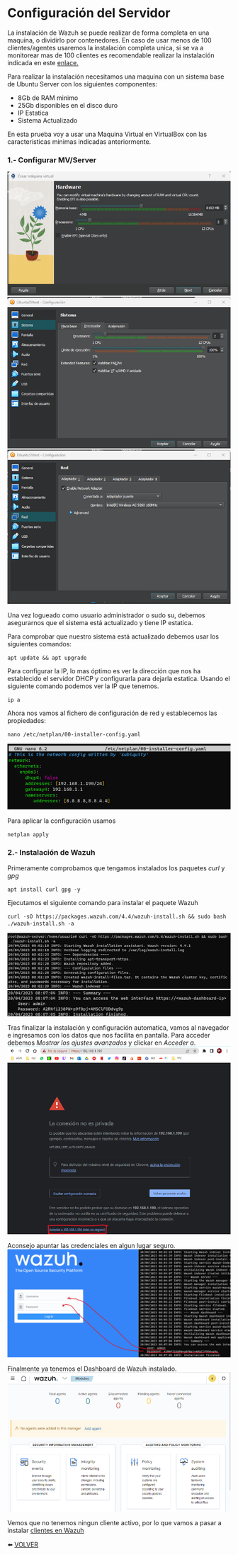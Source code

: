 # Configuración del Servidor

La instalación de Wazuh se puede realizar de forma completa en una maquina, o dividirlo por contenedores. En caso de usar menos de 100 clientes/agentes usaremos la instalación completa unica, si se va a monitorear mas de 100 clientes es recomendable realizar la instalación indicada en este [enlace.](https://documentation.wazuh.com/current/installation-guide/index.html)

Para realizar la instalación necesitamos una maquina con un sistema base de Ubuntu Server con los siguientes componentes:
- 8Gb de RAM minimo
- 25Gb disponibles en el disco duro
- IP Estatica
- Sistema Actualizado

En esta prueba voy a usar una Maquina Virtual en VirtualBox con las caracteristicas minimas indicadas anteriormente.

### 1.- Configurar MV/Server

![mv1](https://github.com/kikeloppez/Wazuh-Monitoring/blob/main/galeria/capturas/mv1.png)
![mv2](https://github.com/kikeloppez/Wazuh-Monitoring/blob/main/galeria/capturas/mv2.png)
![mv3](https://github.com/kikeloppez/Wazuh-Monitoring/blob/main/galeria/capturas/mv3.png)

Una vez logueado como usuario administrador o sudo su, debemos asegurarnos que el sistema está actualizado y tiene IP estatica.

Para comprobar que nuestro sistema está actualizado debemos usar los siguientes comandos:
```
apt update && apt upgrade
```

Para configurar la IP, lo mas óptimo es ver la dirección que nos ha establecido el servidor DHCP y configurarla para dejarla estatica. Usando el siguiente comando podemos ver la IP que tenemos.
```
ip a
```

Ahora nos vamos al fichero de configuración de red y establecemos las propiedades:
```
nano /etc/netplan/00-installer-config.yaml
```
![ip_estatica](https://github.com/kikeloppez/Wazuh-Monitoring/blob/main/galeria/capturas/ip_estatica.png)

Para aplicar la configuración usamos
```
netplan apply
```

### 2.- Instalación de Wazuh

Primeramente comprobamos que tengamos instalados los paquetes *curl* y *gpg*
```
apt install curl gpg -y
```
Ejecutamos el siguiente comando para instalar el paquete Wazuh
```
curl -sO https://packages.wazuh.com/4.4/wazuh-install.sh && sudo bash ./wazuh-install.sh -a
```
![install1](https://github.com/kikeloppez/Wazuh-Monitoring/blob/main/galeria/capturas/install1.png)
![install1](https://github.com/kikeloppez/Wazuh-Monitoring/blob/main/galeria/capturas/install2.png)

Tras finalizar la instalación y configuración automatica, vamos al navegador e ingresamos con los datos que nos facilita en pantalla. Para acceder debemos *Mostrar los ajustes avanzados* y clickar en *Acceder a*.
![dash1](https://github.com/kikeloppez/Wazuh-Monitoring/blob/main/galeria/capturas/dash1.png)

Aconsejo apuntar las credenciales en algun lugar seguro.
![dash2](https://github.com/kikeloppez/Wazuh-Monitoring/blob/main/galeria/capturas/dash2.png)

Finalmente ya tenemos el Dashboard de Wazuh instalado.
![dash3](https://github.com/kikeloppez/Wazuh-Monitoring/blob/main/galeria/capturas/dash3.png)

Vemos que no tenemos ningun cliente activo, por lo que vamos a pasar a instalar [clientes en Wazuh](https://github.com/kikeloppez/Wazuh-Monitoring/blob/main/contenido/tres.md)

:arrow_left: [VOLVER](https://github.com/kikeloppez/Wazuh-Monitoring)
